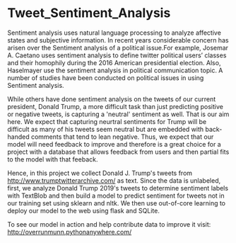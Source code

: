 # Tweet_Sentiment_Analysis

Sentiment analysis uses natural language processing to analyze affective states and subjective information. In recent years considerable concern has arisen over the Sentiment analysis of a political issue.For example, Josemar A. Caetano uses sentiment analysis to define twitter political users’ classes and their homophily during the 2016 American presidential election. Also, Haselmayer use the sentiment analysis in political communication topic. A number of studies have been conducted on political issues in using Sentiment analysis.

While others have done sentiment analysis on the tweets of our current president, Donald Trump, a more difficult task than just predicting positive or negative tweets, is capturing a 'neutral' sentiment as well. That is our aim here. We expect that capturing neurtral sentiments for Trump will be difficult as many of his tweets seem neutral but are embedded with back-handed comments that tend to lean negative. Thus, we expect that our model will need feedback to improve and therefore is a great choice for a project with a database that allows feedback from users and then partial fits to the model with that feeback.

Hence, in this project we collect Donald J. Trump's tweets from http://www.trumptwitterarchive.com/ as text. Since the data is unlabeled, first, we analyze Donald Trump 2019's tweets to determine sentiment labels with TextBlob and then build a model to predict sentiment for tweets not in our training set using sklearn and nltk. We then use out-of-core learning to deploy our model to the web using flask and SQLite.

To see our model in action and help contribute data to improve it visit: http://overrunmunn.pythonanywhere.com/
